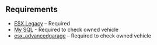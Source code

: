 ## Requirements

- [ESX Legacy](https://github.com/ESX-Official/es_extended) – Required  
- [My SQL](https://github.com/brouznouf/fivem-mysql-async) - Required to check owned vehicle
- [esx_advancedgarage](https://github.com/lockdownstudio/esx_advancedgarage/tree/master) – Required to check owned vehicle
